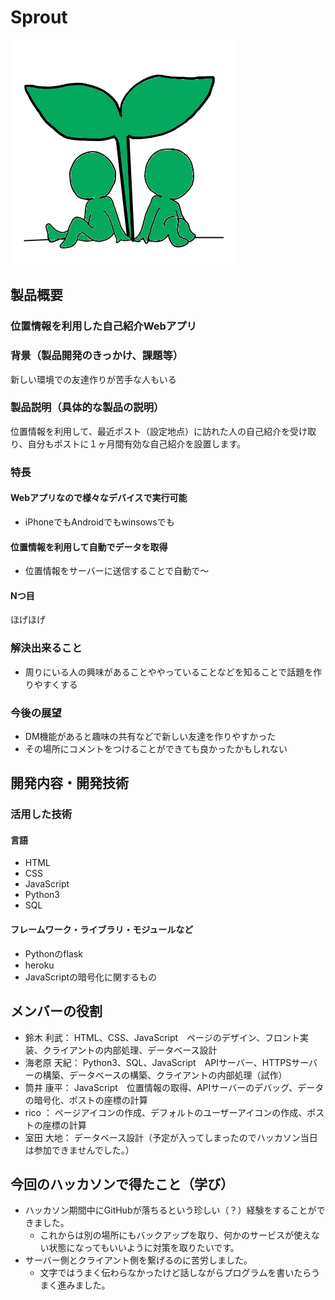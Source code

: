 # Sprout
![ロゴ](Sprout.png)

## 製品概要
### 位置情報を利用した自己紹介Webアプリ

### 背景（製品開発のきっかけ、課題等）
新しい環境での友達作りが苦手な人もいる

### 製品説明（具体的な製品の説明）
位置情報を利用して、最近ポスト（設定地点）に訪れた人の自己紹介を受け取り、自分もポストに１ヶ月間有効な自己紹介を設置します。

### 特長

#### Webアプリなので様々なデバイスで実行可能 
- iPhoneでもAndroidでもwinsowsでも

#### 位置情報を利用して自動でデータを取得
- 位置情報をサーバーに送信することで自動で〜

#### Nつ目  
ほげほげ

### 解決出来ること
- 周りにいる人の興味があることややっていることなどを知ることで話題を作りやすくする

### 今後の展望
- DM機能があると趣味の共有などで新しい友達を作りやすかった
- その場所にコメントをつけることができても良かったかもしれない

## 開発内容・開発技術
### 活用した技術
#### 言語
- HTML
- CSS
- JavaScript
- Python3
- SQL

#### フレームワーク・ライブラリ・モジュールなど
- Pythonのflask
- heroku
- JavaScriptの暗号化に関するもの

## メンバーの役割
- 鈴木 利武： HTML、CSS、JavaScript　ページのデザイン、フロント実装、クライアントの内部処理、データベース設計
- 海老原 天紀： Python3、SQL、JavaScript　APIサーバー、HTTPSサーバーの構築、データベースの構築、クライアントの内部処理（試作）
- 筒井 康平： JavaScript　位置情報の取得、APIサーバーのデバッグ、データの暗号化、ポストの座標の計算
- rico ： ページアイコンの作成、デフォルトのユーザーアイコンの作成、ポストの座標の計算
- 室田 大地： データベース設計（予定が入ってしまったのでハッカソン当日は参加できませんでした。）

## 今回のハッカソンで得たこと（学び）
- ハッカソン期間中にGitHubが落ちるという珍しい（？）経験をすることができました。
  - これからは別の場所にもバックアップを取り、何かのサービスが使えない状態になってもいいように対策を取りたいです。
- サーバー側とクライアント側を繋げるのに苦労しました。
  - 文字ではうまく伝わらなかったけど話しながらプログラムを書いたらうまく進みました。
